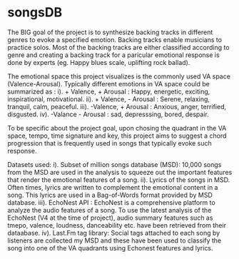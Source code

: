 # songsDB

The BIG goal of the project is to synthesize backing tracks in different genres to evoke a specified emotion. Backing tracks enable musicians to practice solos. Most of the backing tracks are either classified according to genre and creating a backing track for a paricular emotional response is done by experts (eg. Happy blues scale, uplifting rock ballad).

The emotional space this project visualizes is the commonly used VA space (Valence-Arousal). Typically different emotions in VA space could be summarized as :
      i). + Valence, + Arousal : Happy, energetic, exciting, inspirational, motivational.
      ii). + Valence, - Arousal : Serene, relaxing, tranquil, calm, peaceful.
      iii). -Valence, + Arousal : Anxious, anger, terrified, disgusted.
      iv). -Valance - Arousal : sad, depresssing, bored, despair. 
      
To be specific about the project goal, upon chosing the quadrant in the VA space, tempo, time signature and key, this project aims to suggest a chord progression that is frequently used in songs that typically evoke such response. 

Datasets used: 
i). Subset of million songs database (MSD): 10,000 songs from the MSD are used in the analysis to squeeze out the important features that render the emotional features of a song.
ii). Lyrics of the songs in MSD. Often times, lyrics are written to complement the emotional content in a song. This lyrics are used in a Bag-of-Words format provided by MSD database.
iii). EchoNest API : EchoNest is a comprehensive platform to analyze the audio features of a song. To use the latest analysis of the EchoNest (V4 at the time of project), audio summary features such as tmepo, valence, loudness, danceability etc. have been retrieved from their dataabase. 
iv). Last.Fm tag library: Social tags attached to each song by listeners are collected my MSD and these have been used to classify the song into one of the VA quadrants using Echonest features and lyrics.  
